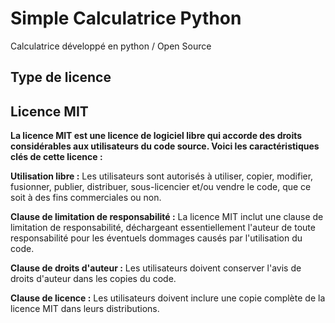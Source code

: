 # Simple Calculatrice Python
Calculatrice développé en python / Open Source

## Type de licence
## Licence MIT

**La licence MIT est une licence de logiciel libre qui accorde des droits considérables aux utilisateurs du code source. Voici les caractéristiques clés de cette licence :**

**Utilisation libre :** Les utilisateurs sont autorisés à utiliser, copier, modifier, fusionner, publier, distribuer, sous-licencier et/ou vendre le code, que ce soit à des fins commerciales ou non.

**Clause de limitation de responsabilité :** La licence MIT inclut une clause de limitation de responsabilité, déchargeant essentiellement l'auteur de toute responsabilité pour les éventuels dommages causés par l'utilisation du code.

**Clause de droits d'auteur :** Les utilisateurs doivent conserver l'avis de droits d'auteur dans les copies du code.

**Clause de licence :** Les utilisateurs doivent inclure une copie complète de la licence MIT dans leurs distributions.